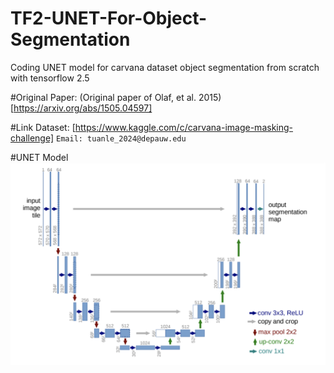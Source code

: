 # TF2-UNET-For-Object-Segmentation
Coding UNET model for carvana dataset object segmentation from scratch with tensorflow 2.5

#Original Paper: (Original paper of Olaf, et al. 2015)[https://arxiv.org/abs/1505.04597]

#Link Dataset: [https://www.kaggle.com/c/carvana-image-masking-challenge]
`Email: tuanle_2024@depauw.edu`

#UNET Model
![image](./UNET.png)
